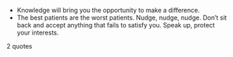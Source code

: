  - Knowledge will bring you the opportunity to make a difference.
 - The best patients are the worst patients. Nudge, nudge, nudge. Don’t sit back and accept anything that fails to satisfy you. Speak up, protect your interests.

2 quotes